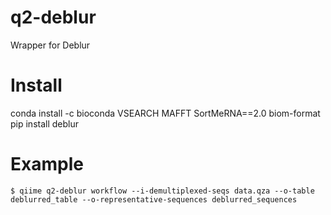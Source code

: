 # q2-deblur

Wrapper for Deblur

# Install

conda install -c bioconda VSEARCH MAFFT SortMeRNA==2.0 biom-format
pip install deblur

# Example

```
$ qiime q2-deblur workflow --i-demultiplexed-seqs data.qza --o-table deblurred_table --o-representative-sequences deblurred_sequences
```
